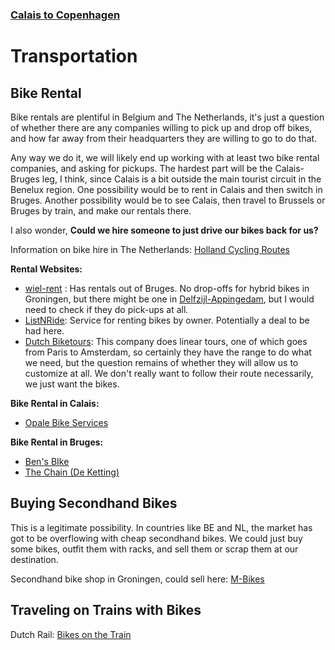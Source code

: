 ### [Calais to Copenhagen](./Overview.md)

# Transportation

## Bike Rental

Bike rentals are plentiful in Belgium and The Netherlands, it's just a question of whether there are any companies willing to pick up and drop off bikes, and how far away from their headquarters they are willing to go to do that.

Any way we do it, we will likely end up working with at least two bike rental companies, and asking for pickups. The hardest part will be the Calais-Bruges leg, I think, since Calais is a bit outside the main tourist circuit in the Benelux region. One possibility would be to rent in Calais and then switch in Bruges. Another possibility would be to see Calais, then travel to Brussels or Bruges by train, and make our rentals there.

I also wonder, **Could we hire someone to just drive our bikes back for us?**

Information on bike hire in The Netherlands: [Holland Cycling Routes](https://www.hollandcyclingroutes.com/practical/cycle-hire-and-parking)

**Rental Websites:**
- [wiel-rent](https://www.wiel-rent.nl/en/rent/hybrid-bicycles/) : Has rentals out of Bruges. No drop-offs for hybrid bikes in Groningen, but there might be one in [Delfzijl-Appingedam](https://www.google.com/maps/place/Appingedam,+Netherlands/@53.3186434,6.7758542,12z/data=!3m1!4b1!4m5!3m4!1s0x47b629ce9e01480b:0x6c9c33fa95191ccb!8m2!3d53.3206783!4d6.8544218), but I would need to check if they do pick-ups at all.
- [ListNRide](https://www.listnride.com/about): Service for renting bikes by owner. Potentially a deal to be had here.
- [Dutch Biketours](https://www.dutch-biketours.com/cycling-holiday-bruges-amsterdam): This company does linear tours, one of which goes from Paris to Amsterdam, so certainly they have the range to do what we need, but the question remains of whether they will allow us to customize at all. We don't really want to follow their route necessarily, we just want the bikes.

**Bike Rental in Calais:**
- [Opale Bike Services](https://opaleveloservices.fr/services/location/)

**Bike Rental in Bruges:**
- [Ben's BIke](https://www.visitbruges.be/en/b-bike)
- [The Chain (De Ketting)](http://www.deketting.be/verhuur.htm)

## Buying Secondhand Bikes

This is a legitimate possibility. In countries like BE and NL, the market has got to be overflowing with cheap secondhand bikes. We could just buy some bikes, outfit them with racks, and sell them or scrap them at our destination.

Secondhand bike shop in Groningen, could sell here: [M-Bikes](https://www.m-bikes.nl/tweedehands-fietsen/)

## Traveling on Trains with Bikes
Dutch Rail: [Bikes on the Train](https://www.ns.nl/en/travel-information/bikes-on-the-train.html)
